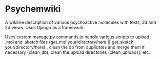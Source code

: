 # Psychemwiki
A wikilike description of various psychoactive molecules with texts, 3d and 2d views.
Uses Django as a framework.


Uses custom manage.py commands to handle 
various scripts to upload .mol and .sketch files (get_mol your/directory/here || get_sketch your/directory/here)
, clean the db from duplicates and merge them if necessary (clean_db),
clean the upload directories (clean_uploads),
etc.

